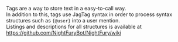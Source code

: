 Tags are a way to store text in a easy-to-call way.<br>
In addition to this, tags use JagTag syntax in order to process syntax structures such as `{@user}` into a user mention.<br>
Listings and descriptions for all structures is available at https://github.com/NightFuryBot/NightFury/wiki